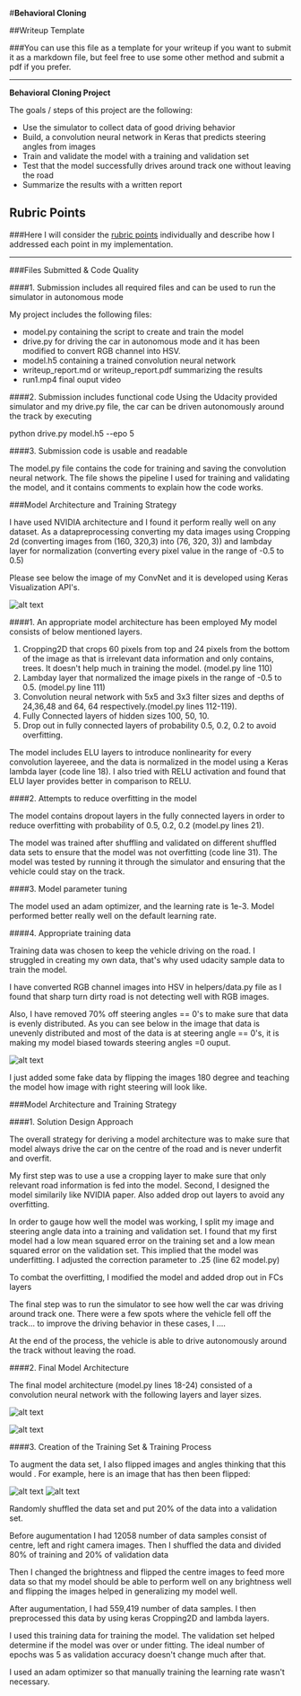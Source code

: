 #**Behavioral Cloning** 

##Writeup Template

###You can use this file as a template for your writeup if you want to submit it as a markdown file, but feel free to use some other method and submit a pdf if you prefer.

---

**Behavioral Cloning Project**

The goals / steps of this project are the following:
* Use the simulator to collect data of good driving behavior
* Build, a convolution neural network in Keras that predicts steering angles from images
* Train and validate the model with a training and validation set
* Test that the model successfully drives around track one without leaving the road
* Summarize the results with a written report


[//]: # (Image References)

[image1]: ./examples/placeholder.png "Model Visualization"
[image2]: ./examples/placeholder.png "Grayscaling"
[image3]: ./examples/placeholder_small.png "Recovery Image"
[image4]: ./examples/placeholder_small.png "Recovery Image"
[image5]: ./examples/placeholder_small.png "Recovery Image"
[image6]: ./examples/placeholder_small.png "Normal Image"
[image7]: ./examples/placeholder_small.png "Flipped Image"

## Rubric Points
###Here I will consider the [rubric points](https://review.udacity.com/#!/rubrics/432/view) individually and describe how I addressed each point in my implementation.  

---
###Files Submitted & Code Quality

####1. Submission includes all required files and can be used to run the simulator in autonomous mode

My project includes the following files:
* model.py containing the script to create and train the model
* drive.py for driving the car in autonomous mode and it has been modified to convert RGB channel into HSV.
* model.h5 containing a trained convolution neural network 
* writeup_report.md or writeup_report.pdf summarizing the results
* run1.mp4 final ouput video

####2. Submission includes functional code
Using the Udacity provided simulator and my drive.py file, the car can be driven autonomously around the track by executing 

python drive.py model.h5 --epo 5


####3. Submission code is usable and readable

The model.py file contains the code for training and saving the convolution neural network. The file shows the pipeline I used for training and validating the model, and it contains comments to explain how the code works.

###Model Architecture and Training Strategy

I have used NVIDIA architecture and I found it perform really well on any dataset. As a datapreprocessing converting my data images using Cropping 2d (converting images from (160, 320,3) into (76, 320, 3)) and lambday layer for normalization (converting every pixel value in the range of -0.5 to 0.5)

Please see below the image of my ConvNet and it is developed using Keras Visualization API's.

![alt text](https://github.com/ankit2grover/CarND-Behavioral-Cloning-P3/blob/master/images/model.png)

####1. An appropriate model architecture has been employed
My model consists of below mentioned layers.
1) Cropping2D that crops 60 pixels from top and 24 pixels from the bottom of the image as that is irrelevant data information and only contains, trees. It doesn't help much in training the model. (model.py line 110)
2) Lambday layer that normalized the image pixels in the range of -0.5 to 0.5. (model.py line 111)
3) Convolution neural network with 5x5 and 3x3 filter sizes and depths of 24,36,48 and 64, 64 respectively.(model.py lines 112-119).
4) Fully Connected layers of hidden sizes 100, 50, 10.
4) Drop out in fully connected layers of probability 0.5, 0.2, 0.2 to avoid overfitting.

The model includes ELU layers to introduce nonlinearity for every convolution layereee, and the data is normalized in the model using a Keras lambda layer (code line 18).  I also tried with RELU activation and found that ELU layer provides better in comparison to RELU.

####2. Attempts to reduce overfitting in the model

The model contains dropout layers in the fully connected layers in order to reduce overfitting with probability of 0.5, 0.2, 0.2 (model.py lines 21). 

The model was trained after shuffling and validated on different shuffled data sets to ensure that the model was not overfitting (code line 31). The model was tested by running it through the simulator and ensuring that the vehicle could stay on the track.

####3. Model parameter tuning

The model used an adam optimizer, and the learning rate is 1e-3. Model performed better really well on the default learning rate.

####4. Appropriate training data

Training data was chosen to keep the vehicle driving on the road. I struggled in creating my own data, that's why used udacity sample data to train the model.

I have converted RGB channel images into HSV in helpers/data.py file as I found that sharp turn dirty road is not detecting well with RGB images.

Also, I have removed 70% off steering angles == 0's to make sure that data is evenly distributed. As you can see below in the image that data is unevenly distributed and most of the data is at steering angle == 0's, it is making my model biased towards steering angles =0 ouput. 

![alt text](https://github.com/ankit2grover/CarND-Behavioral-Cloning-P3/blob/master/images/steering.png)

I just added some fake data by flipping the images 180 degree and teaching the model how image with right steering will look like.

###Model Architecture and Training Strategy

####1. Solution Design Approach

The overall strategy for deriving a model architecture was to make sure that model always drive the car on the centre of the road and is never underfit and overfit.

My first step was to use a use a cropping layer to make sure that only relevant road information is fed into the model.
Second, I designed the model similarily like NVIDIA paper. Also added drop out layers to avoid any overfitting.

In order to gauge how well the model was working, I split my image and steering angle data into a training and validation set. I found that my first model had a low mean squared error on the training set and a low mean squared error on the validation set. This implied that the model was underfitting. I adjusted the correction parameter to .25 (line 62 model.py)   

To combat the overfitting, I modified the model and added drop out in FCs layers

The final step was to run the simulator to see how well the car was driving around track one. There were a few spots where the vehicle fell off the track... to improve the driving behavior in these cases, I ....

At the end of the process, the vehicle is able to drive autonomously around the track without leaving the road.




####2. Final Model Architecture

The final model architecture (model.py lines 18-24) consisted of a convolution neural network with the following layers and layer sizes.

![alt text](https://github.com/ankit2grover/CarND-Behavioral-Cloning-P3/blob/master/images/model.png)


![alt text][image1]

####3. Creation of the Training Set & Training Process

To augment the data set, I also flipped images and angles thinking that this would . For example, here is an image that has then been flipped:

![alt text](https://github.com/ankit2grover/CarND-Behavioral-Cloning-P3/blob/master/images/original.png)
![alt text](https://github.com/ankit2grover/CarND-Behavioral-Cloning-P3/blob/master/images/flip.png)


Randomly shuffled the data set and put 20% of the data into a validation set. 

Before augumentation I had 12058 number of data samples consist of centre, left and right camera images. Then I shuffled the data and divided 80% of training and 20% of validation data

Then I changed the brightness and flipped the centre images to feed more data so that my model should be able to perform well on any brightness well and flipping the images helped in generalizing my model well.

After augumentation, I had 559,419 number of data samples. I then preprocessed this data by using keras Cropping2D and lambda layers.

I used this training data for training the model. The validation set helped determine if the model was over or under fitting. The ideal number of epochs was 5 as validation accuracy doesn't change much after that. 

I used an adam optimizer so that manually training the learning rate wasn't necessary.